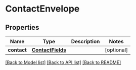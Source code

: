 # ContactEnvelope

## Properties
Name | Type | Description | Notes
------------ | ------------- | ------------- | -------------
**contact** | [**ContactFields**](.md) |  | [optional] 

[[Back to Model list]](../README.md#documentation-for-models) [[Back to API list]](../README.md#documentation-for-api-endpoints) [[Back to README]](../README.md)


